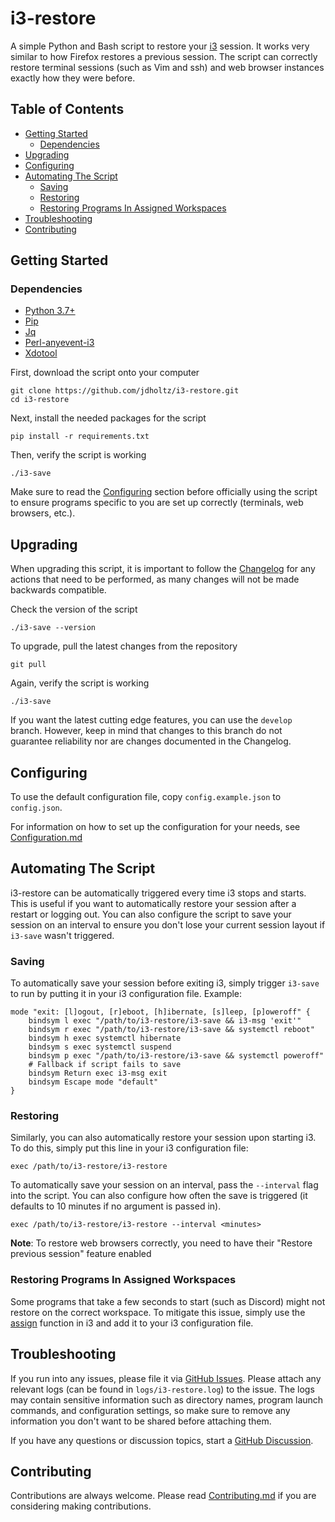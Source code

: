 # i3-restore

A simple Python and Bash script to restore your [i3][0] session. It works very similar to how Firefox restores a previous session.
The script can correctly restore terminal sessions (such as Vim and ssh) and web browser instances exactly how they were before.

## Table of Contents
- [Getting Started](#getting-started)
    * [Dependencies](#dependencies)
- [Upgrading](#upgrading)
- [Configuring](#configuring)
- [Automating The Script](#automating-the-script)
    * [Saving](#saving)
    * [Restoring](#restoring)
    * [Restoring Programs In Assigned Workspaces](#restoring-programs-in-assigned-workspaces)
- [Troubleshooting](#troubleshooting)
- [Contributing](#contributing)

## Getting Started

### Dependencies
- [Python 3.7+][1]
- [Pip][2]
- [Jq][3]
- [Perl-anyevent-i3][4]
- [Xdotool][5]

First, download the script onto your computer
```shell
git clone https://github.com/jdholtz/i3-restore.git
cd i3-restore
```

Next, install the needed packages for the script
```shell
pip install -r requirements.txt
```

Then, verify the script is working
```shell
./i3-save
```

Make sure to read the [Configuring](#configuring) section before officially using the script to ensure programs specific
to you are set up correctly (terminals, web browsers, etc.).

## Upgrading
When upgrading this script, it is important to follow the [Changelog](CHANGELOG.md) for any actions that need to be performed,
as many changes will not be made backwards compatible.

Check the version of the script
```shell
./i3-save --version
```

To upgrade, pull the latest changes from the repository
```shell
git pull
```

Again, verify the script is working
```shell
./i3-save
```

If you want the latest cutting edge features, you can use the `develop` branch. However, keep in mind that changes to this branch
do not guarantee reliability nor are changes documented in the Changelog.

## Configuring
To use the default configuration file, copy `config.example.json` to `config.json`.

For information on how to set up the configuration for your needs, see [Configuration.md](CONFIGURATION.md)

## Automating The Script
i3-restore can be automatically triggered every time i3 stops and starts. This is useful if you want to automatically restore
your session after a restart or logging out. You can also configure the script to save your session on an interval to ensure
you don't lose your current session layout if `i3-save` wasn't triggered.

### Saving
To automatically save your session before exiting i3, simply trigger `i3-save` to run by putting it in your i3 configuration file.
Example:
```
mode "exit: [l]ogout, [r]eboot, [h]ibernate, [s]leep, [p]oweroff" {
    bindsym l exec "/path/to/i3-restore/i3-save && i3-msg 'exit'"
    bindsym r exec "/path/to/i3-restore/i3-save && systemctl reboot"
    bindsym h exec systemctl hibernate
    bindsym s exec systemctl suspend
    bindsym p exec "/path/to/i3-restore/i3-save && systemctl poweroff"
    # Fallback if script fails to save
    bindsym Return exec i3-msg exit
    bindsym Escape mode "default"
}
```

### Restoring
Similarly, you can also automatically restore your session upon starting i3. To do this, simply put this line in your i3 configuration file:
```
exec /path/to/i3-restore/i3-restore
```

To automatically save your session on an interval, pass the `--interval` flag into the script. You can also configure how often
the save is triggered (it defaults to 10 minutes if no argument is passed in).
```
exec /path/to/i3-restore/i3-restore --interval <minutes>
```
**Note**: To restore web browsers correctly, you need to have their "Restore previous session" feature enabled

### Restoring Programs In Assigned Workspaces
Some programs that take a few seconds to start (such as Discord) might not restore on the correct workspace. To mitigate this issue, simply use
the [assign][6] function in i3 and add it to your i3 configuration file.

## Troubleshooting
If you run into any issues, please file it via [GitHub Issues][7]. Please attach any relevant logs (can be found in
`logs/i3-restore.log`) to the issue. The logs may contain sensitive information such as directory names, program
launch commands, and configuration settings, so make sure to remove any information you don't want to be shared before
attaching them.

If you have any questions or discussion topics, start a [GitHub Discussion][8].

## Contributing
Contributions are always welcome. Please read [Contributing.md](CONTRIBUTING.md) if you are considering making contributions.

[0]: https://github.com/i3/i3
[1]: https://www.python.org/downloads/
[2]: https://pip.pypa.io/en/stable/installation/
[3]: https://stedolan.github.io/jq/download/
[4]: https://archlinux.org/packages/community/any/perl-anyevent-i3/
[5]: https://github.com/jordansissel/xdotool
[6]: https://i3wm.org/docs/userguide.html#assign_workspace
[7]: https://github.com/jdholtz/i3-restore/issues/new/choose
[8]: https://github.com/jdholtz/i3-restore/discussions/new/choose
